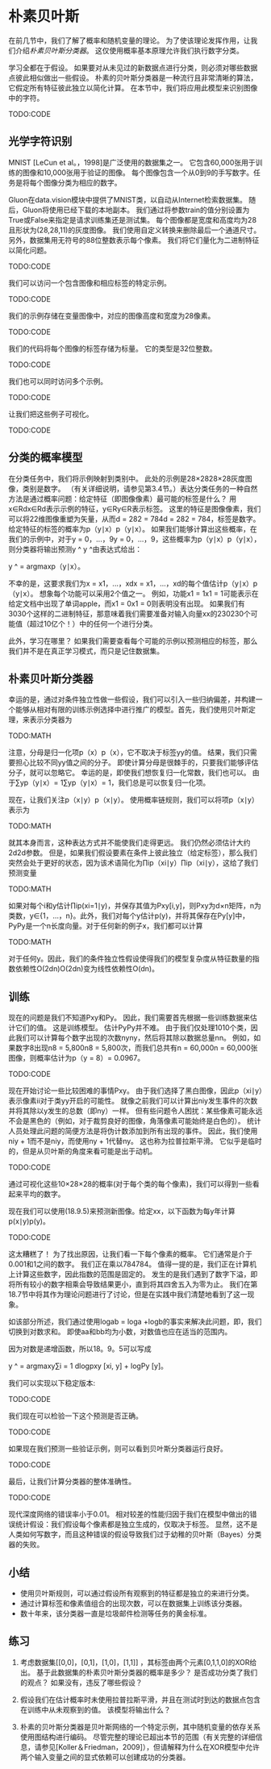 

<!--
 * @version:
 * @Author:  StevenJokes https://github.com/StevenJokes
 * @Date: 2020-07-25 13:44:47
 * @LastEditors:  StevenJokes https://github.com/StevenJokes
 * @LastEditTime: 2020-07-25 14:02:40
 * @Description:translate by machine half
 * @TODO::
 * @Reference:http://preview.d2l.ai/d2l-en/master/chapter_appendix-mathematics-for-deep-learning/naive-bayes.html
-->

# 朴素贝叶斯

在前几节中，我们了解了概率和随机变量的理论。 为了使该理论发挥作用，让我们介绍*朴素贝叶斯分类器*。 这仅使用概率基本原理允许我们执行数字分类。

学习全都在于假设。 如果要对从未见过的新数据点进行分类，则必须对哪些数据点彼此相似做出一些假设。 朴素的贝叶斯分类器是一种流行且非常清晰的算法，它假定所有特征彼此独立以简化计算。 在本节中，我们将应用此模型来识别图像中的字符。

TODO:CODE

## 光学字符识别

MNIST [LeCun et al。，1998]是广泛使用的数据集之一。 它包含60,000张用于训练的图像和10,000张用于验证的图像。 每个图像包含一个从0到9的手写数字。任务是将每个图像分类为相应的数字。

Gluon在data.vision模块中提供了MNIST类，以自动从Internet检索数据集。 随后，Gluon将使用已经下载的本地副本。 我们通过将参数train的值分别设置为True或False来指定是请求训练集还是测试集。 每个图像都是宽度和高度均为28且形状为(28,28,11)的灰度图像。 我们使用自定义转换来删除最后一个通道尺寸。 另外，数据集用无符号的88位整数表示每个像素。 我们将它们量化为二进制特征以简化问题。

TODO:CODE

我们可以访问一个包含图像和相应标签的特定示例。

TODO:CODE

我们的示例存储在变量图像中，对应的图像高度和宽度为28像素。

TODO:CODE

我们的代码将每个图像的标签存储为标量。 它的类型是32位整数。

TODO:CODE

我们也可以同时访问多个示例。

TODO:CODE

让我们把这些例子可视化。

TODO:CODE

## 分类的概率模型

在分类任务中，我们将示例映射到类别中。 此处的示例是28×2828×28灰度图像，类别是数字。 （有关详细说明，请参见第3.4节。）表达分类任务的一种自然方法是通过概率问题：给定特征（即图像像素）最可能的标签是什么？ 用x∈Rdx∈Rd表示示例的特征，y∈Ry∈R表示标签。 这里的特征是图像像素，我们可以将22维图像重塑为矢量，从而d = 282 = 784d = 282 = 784，标签是数字。 给定特征的标签的概率为p（y∣x）p（y∣x）。 如果我们能够计算出这些概率，在我们的示例中，对于y = 0，...，9y = 0，...，9，这些概率为p（y∣x）p（y∣x），则分类器将输出预测y ^ y ^由表达式给出：

y ^ = argmaxp（y∣x）。

不幸的是，这要求我们为x = x1，...，xdx = x1，...，xd的每个值估计p（y∣x）p（y∣x）。 想象每个功能可以采用2个值之一。 例如，功能x1 = 1x1 = 1可能表示在给定文档中出现了单词apple，而x1 = 0x1 = 0则表明没有出现。 如果我们有3030个这样的二进制特征，那意味着我们需要准备对输入向量xx的230230个可能值（超过10亿个！）中的任何一个进行分类。

此外，学习在哪里？ 如果我们需要查看每个可能的示例以预测相应的标签，那么我们并不是在真正学习模式，而只是记住数据集。

## 朴素贝叶斯分类器

幸运的是，通过对条件独立性做一些假设，我们可以引入一些归纳偏差，并构建一个能够从相对有限的训练示例选择中进行推广的模型。首先，我们使用贝叶斯定理，来表示分类器为

TODO:MATH

注意，分母是归一化项p（x）p（x），它不取决于标签yy的值。 结果，我们只需要担心比较不同yy值之间的分子。 即使计算分母是很棘手的，只要我们能够评估分子，就可以忽略它。 幸运的是，即使我们想恢复归一化常数，我们也可以。 由于∑yp（y∣x）= 1∑yp（y∣x）= 1，我们总是可以恢复归一化项。

现在，让我们关注p（x∣y）p（x∣y）。 使用概率链规则，我们可以将项p（x∣y）表示为

TODO:MATH

就其本身而言，这种表达方式并不能使我们走得更远。 我们仍然必须估计大约2d2d参数。 但是，如果我们假设要素在条件上彼此独立（给定标签），那么我们突然会处于更好的状态，因为该术语简化为∏ip（xi∣y）∏ip（xi∣y），这给了我们 预测变量

TODO:MATH

如果对每个i和y估计∏ip(xi=1∣y)，并保存其值为Pxy[i,y]，则Pxy为d×n矩阵，n为类数，y∈{1，…，n}。此外，我们对每个y估计p(y)，并将其保存在Py[y]中，PyPy是一个n长度向量。对于任何新的例子x，我们都可以计算

TODO:MATH

对于任何y。因此，我们的条件独立性假设使得我们的模型复杂度从特征数量的指数依赖性O(2dn)O(2dn)变为线性依赖性O(dn)。

## 训练

现在的问题是我们不知道Pxy和Py。 因此，我们需要首先根据一些训练数据来估计它们的值。 这是训练模型。 估计PyPy并不难。 由于我们仅处理1010个类，因此我们可以计算每个数字出现的次数nyny，然后将其除以数据总量nn。 例如，如果数字8出现n8 = 5,800n8 = 5,800次，而我们总共有n = 60,000n = 60,000张图像，则概率估计为p（y = 8）= 0.0967。

TODO:CODE

现在开始讨论一些比较困难的事情Pxy。 由于我们选择了黑白图像，因此p（xi∣y）表示像素ii对于类yy开启的可能性。 就像之前我们可以计算出niy发生事件的次数并将其除以y发生的总数（即ny）一样。 但有些问题令人困扰：某些像素可能永远不会是黑色的（例如，对于裁剪良好的图像，角落像素可能始终是白色的）。 统计人员处理此问题的简便方法是将伪计数添加到所有出现的事件。 因此，我们使用niy + 1而不是niy，而使用ny + 1代替ny。 这也称为拉普拉斯平滑。 它似乎是临时的，但是从贝叶斯的角度来看可能是出于动机。

TODO:CODE

通过可视化这些10×28×28的概率(对于每个类的每个像素)，我们可以得到一些看起来平均的数字。

现在我们可以使用(18.9.5)来预测新图像。给定xx，以下函数为每y年计算p(x∣y)p(y)。

TODO:CODE

这太糟糕了！ 为了找出原因，让我们看一下每个像素的概率。 它们通常是介于0.001和1之间的数字。 我们正在乘以784784。 值得一提的是，我们正在计算机上计算这些数字，因此指数的范围是固定的。 发生的是我们遇到了数字下溢，即将所有较小的数字相乘会导致结果更小，直到将其四舍五入为零为止。 我们在第18.7节中将其作为理论问题进行了讨论，但是在实践中我们清楚地看到了这一现象。

如该部分所述，我们通过使用logab = loga +logb的事实来解决此问题，即，我们切换到对数求和。 即使aa和bb均为小数，对数值也应在适当的范围内。

因为对数是递增函数，所以18。9。5可以写成

y ^ = argmaxy∑i = 1 dlogpxy [xi, y] + logPy [y]。

我们可以实现以下稳定版本:

TODO:CODE

我们现在可以检验一下这个预测是否正确。

TODO:CODE

如果现在我们预测一些验证示例，则可以看到贝叶斯分类器运行良好。

TODO:CODE

最后，让我们计算分类器的整体准确性。

TODO:CODE

现代深度网络的错误率小于0.01。 相对较差的性能归因于我们在模型中做出的错误统计假设：我们假设每个像素都是独立生成的，仅取决于标签。 显然，这不是人类如何写数字，而且这种错误的假设导致我们过于幼稚的贝叶斯（Bayes）分类器的失败。

## 小结

* 使用贝叶斯规则，可以通过假设所有观察到的特征都是独立的来进行分类。
* 通过计算标签和像素值组合的出现次数，可以在数据集上训练该分类器。
* 数十年来，该分类器一直是垃圾邮件检测等任务的黄金标准。

## 练习

1. 考虑数据集[[0,0]，[0,1]，[1,0]，[1,1]] ，其标签由两个元素[0,1,1,0]的XOR给出。 基于此数据集的朴素贝叶斯分类器的概率是多少？ 是否成功分类了我们的观点？ 如果没有，违反了哪些假设？

1. 假设我们在估计概率时未使用拉普拉斯平滑，并且在测试时到达的数据点包含在训练中从未观察到的值。 该模型将输出什么？

1. 朴素的贝叶斯分类器是贝叶斯网络的一个特定示例，其中随机变量的依存关系使用图结构进行编码。 尽管完整的理论已超出本节的范围（有关完整的详细信息，请参见[Koller＆Friedman，2009]），但请解释为什么在XOR模型中允许两个输入变量之间的显式依赖可以创建成功的分类器。
